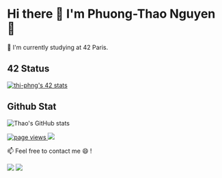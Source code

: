 <!--
**coviccinelle/coviccinelle** is a ✨ _special_ ✨ repository because its `README.md` (this file) appears on your GitHub profile.

Here are some ideas to get you started:

- 🔭 I’m currently working on ...
- 🌱 I’m currently learning ...
- 👯 I’m looking to collaborate on ...
- 🤔 I’m looking for help with ...
- 💬 Ask me about ...
- 📫 How to reach me: ...
- 😄 Pronouns: ...
- ⚡ Fun fact: ...
-->
# Hi there 👋   I'm Phuong-Thao Nguyen 🌱

🔭 I'm currently studying at 42 Paris.


## 42 Status

[![thi-phng's 42 stats](https://badge42.vercel.app/api/v2/cl579mep7000609mhpzeqlzmo/stats?cursusId=21&coalitionId=47)](https://github.com/JaeSeoKim/badge42)

## Github Stat
![Thao's GitHub stats](https://github-readme-stats.vercel.app/api?username=coviccinelle&show_icons=true&theme=tokyonight)

<p>
	<a href="https://github.com/coviccinelle/coviccinelle">
	  <img src="https://komarev.com/ghpvc/?username=coviccinelle&style=flat-square" alt="page views" />
	</a>
	<a href="https://github.com/coviccinelle?tab=followers">
	  <img src="https://img.shields.io/github/followers/coviccinelle?color=green&logo=github&style=flat-square">
	</a>
</p>

📫  Feel free to contact me 😄 !

<a href= "https://www.linkedin.com/in/%E2%9C%94-phuong-thao-nguyen-2b448411b/">
<img align=center src="https://img.shields.io/badge/linkedin-%230077B5.svg?&style=for-the-badge&logo=linkedin&logoColor=white" /></a>
<a href="mailto:thi-phng@student.42.fr">
<img align=center src="https://img.shields.io/badge/gmail-D14836?&style=for-the-badge&logo=gmail&logoColor=white" /></a> 
